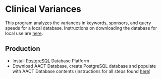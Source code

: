 # Clinical Variances
This program analyzes the variances in keywords, sponsors, and query speeds for a local database. Instructions on downloading the database for local use are [here](https://aact.ctti-clinicaltrials.org/snapshots).

## Production
* Install [PostgreSQL](https://www.postgresql.org/download/) Database Platform
* Download AACT Database, create PostgreSQL database and populate with AACT Database contents (instructions for all steps found [here](https://aact.ctti-clinicaltrials.org/snapshots))
